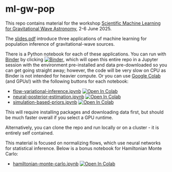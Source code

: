 # ml-gw-pop

This repo contains material for the workshop [Scientific Machine Learning for Gravitational Wave Astronomy](https://icerm.brown.edu/program/topical_workshop/tw-25-smlgwa), 2-6 June 2025.

The [slides.pdf](slides.pdf) introduce three applications of machine learning for population inference of gravitational-wave sources.

There is a Python notebook for each of these applications. You can run with [Binder](https://mybinder.org/) by clicking [![Binder](https://mybinder.org/badge_logo.svg)](https://mybinder.org/v2/gh/mdmould/ml-gw-pop/HEAD), which will open this entire repo in a Jupyter session with the environment pre-installed and data pre-downloaded so you can get going straight away; however, the code will be very slow on CPU as Binder is not intended for heavier compute. Or you can use [Google Colab](https://colab.research.google.com/) (and GPUs!) with the following buttons for each notebook:

- [flow-variational-inference.ipynb](flow-variational-inference.ipynb)
  [![Open In Colab](https://colab.research.google.com/assets/colab-badge.svg)](https://colab.research.google.com/github/mdmould/ml-gw-pop/blob/main/flow-variational-inference.ipynb)
- [neural-posterior-estimation.ipynb](neural-posterior-estimation.ipynb)
  [![Open In Colab](https://colab.research.google.com/assets/colab-badge.svg)](https://colab.research.google.com/github/mdmould/ml-gw-pop/blob/main/neural-posterior-estimation.ipynb)
- [simulation-based-priors.ipynb](simulation-based-priors.ipynb)
  [![Open In Colab](https://colab.research.google.com/assets/colab-badge.svg)](https://colab.research.google.com/github/mdmould/ml-gw-pop/blob/main/simulation-based-priors.ipynb)

This will require installing packages and downloading data first, but should be much faster overall if you select a GPU runtime.

Alternatively, you can clone the repo and run locally or on a cluster - it is entirely self contained.

This material is focused on normalizing flows, which use neural networks for statistical inference. Below is a bonus notebook for Hamiltonian Monte Carlo:
- [hamiltonian-monte-carlo.ipynb](hamiltonian-monte-carlo.ipynb)
  [![Open In Colab](https://colab.research.google.com/assets/colab-badge.svg)](https://colab.research.google.com/github/mdmould/ml-gw-pop/blob/main/hamiltonian-monte-carlo.ipynb)
